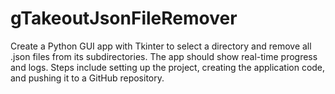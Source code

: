 # gTakeoutJsonFileRemover
Create a Python GUI app with Tkinter to select a directory and remove all .json files from its subdirectories. The app should show real-time progress and logs. Steps include setting up the project, creating the application code, and pushing it to a GitHub repository.
